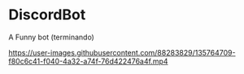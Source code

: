 # DiscordBot
A Funny bot
(terminando)

https://user-images.githubusercontent.com/88283829/135764709-f80c6c41-f040-4a32-a74f-76d422476a4f.mp4
